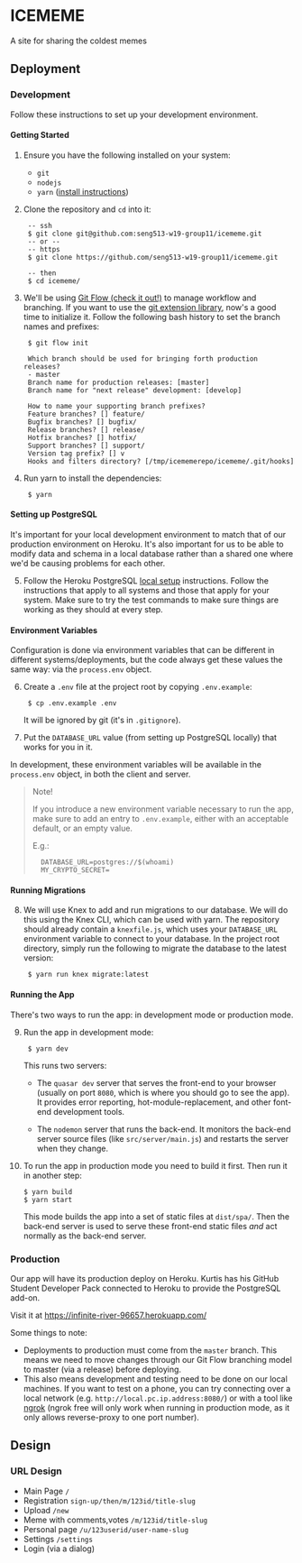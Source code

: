 # ICEMEME
A site for sharing the coldest memes

## Deployment

### Development
Follow these instructions to set up your development environment.

#### Getting Started
1. Ensure you have the following installed on your system:
    - `git`
    - `nodejs`
    - `yarn` ([install instructions](https://yarnpkg.com/lang/en/docs/install/))


2. Clone the repository and `cd` into it:

        -- ssh
        $ git clone git@github.com:seng513-w19-group11/icememe.git
        -- or --
        -- https
        $ git clone https://github.com/seng513-w19-group11/icememe.git

        -- then
        $ cd icememe/


3. We'll be using [Git Flow (check it out!)](https://www.atlassian.com/git/tutorials/comparing-workflows/gitflow-workflow) to manage workflow and branching. If you want to use the [git extension library](https://github.com/nvie/gitflow/wiki/Installation), now's a good time to initialize it. Follow the following bash history to set the branch names and prefixes:

        $ git flow init

        Which branch should be used for bringing forth production releases?
        - master
        Branch name for production releases: [master]
        Branch name for "next release" development: [develop]

        How to name your supporting branch prefixes?
        Feature branches? [] feature/
        Bugfix branches? [] bugfix/
        Release branches? [] release/
        Hotfix branches? [] hotfix/
        Support branches? [] support/
        Version tag prefix? [] v
        Hooks and filters directory? [/tmp/icememerepo/icememe/.git/hooks]


4. Run yarn to install the dependencies:

        $ yarn


#### Setting up PostgreSQL
It's important for your local development environment to match that of our production environment on Heroku. It's also important for us to be able to modify data and schema in a local database rather than a shared one where we'd be causing problems for each other.

5. Follow the Heroku PostgreSQL [local setup](https://devcenter.heroku.com/articles/heroku-postgresql#local-setup) instructions. Follow the instructions that apply to all systems and those that apply for your system. Make sure to try the test commands to make sure things are working as they should at every step.


#### Environment Variables
Configuration is done via environment variables that can be different in different systems/deployments, but the code always get these values the same way: via the `process.env` object.

6. Create a `.env` file at the project root by copying `.env.example`:

        $ cp .env.example .env

    It will be ignored by git (it's in `.gitignore`).

7. Put the `DATABASE_URL` value (from setting up PostgreSQL locally) that works for you in it.

In development, these environment variables will be available in the `process.env` object, in both the client and server.

> Note!
>
> If you introduce a new environment variable necessary to run the app, make sure to add an entry to `.env.example`, either with an acceptable default, or an empty value.
>
> E.g.:
>
>       DATABASE_URL=postgres://$(whoami)
>       MY_CRYPTO_SECRET=


#### Running Migrations
8. We will use Knex to add and run migrations to our database. We will do this using the Knex CLI, which can be used with yarn. The repository should already contain a `knexfile.js`, which uses your `DATABASE_URL` environment variable to connect to your database. In the project root directory, simply run the following to migrate the database to the latest version:

        $ yarn run knex migrate:latest


#### Running the App
There's two ways to run the app: in development mode or production mode.

9. Run the app in development mode:

        $ yarn dev

    This runs two servers:

    - The `quasar dev` server that serves the front-end to your browser (usually on port `8080`, which is where you should go to see the app). It provides error reporting, hot-module-replacement, and other font-end development tools.

    - The `nodemon` server that runs the back-end. It monitors the back-end server source files (like `src/server/main.js`) and restarts the server when they change.


10. To run the app in production mode you need to build it first. Then run it in another step:

        $ yarn build
        $ yarn start

    This mode builds the app into a set of static files at `dist/spa/`. Then the back-end server is used to serve these front-end static files *and* act normally as the back-end server.


### Production
Our app will have its production deploy on Heroku. Kurtis has his GitHub Student Developer Pack connected to Heroku to provide the PostgreSQL add-on.

Visit it at https://infinite-river-96657.herokuapp.com/

Some things to note:

- Deployments to production must come from the `master` branch. This means we need to move changes through our Git Flow branching model to master (via a release) before deploying.
- This also means development and testing need to be done on our local machines. If you want to test on a phone, you can try connecting over a local network (e.g. `http://local.pc.ip.address:8080/`) or with a tool like [ngrok](https://ngrok.com/) (ngrok free will only work when running in production mode, as it only allows reverse-proxy to one port number).

## Design

### URL Design

- Main Page `/`
- Registration `sign-up/then/m/123id/title-slug`
- Upload `/new`
- Meme with comments,votes `/m/123id/title-slug`
- Personal page `/u/123userid/user-name-slug`
- Settings `/settings`
- Login (via a dialog)
